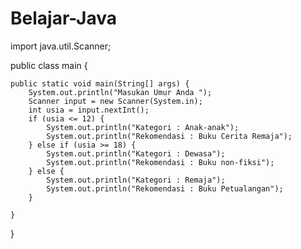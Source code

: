 # Belajar-Java

import java.util.Scanner;

public class main {

    public static void main(String[] args) {
        System.out.println("Masukan Umur Anda ");
        Scanner input = new Scanner(System.in);
        int usia = input.nextInt();
        if (usia <= 12) {
            System.out.println("Kategori : Anak-anak");
            System.out.println("Rekomendasi : Buku Cerita Remaja");
        } else if (usia >= 18) {
            System.out.println("Kategori : Dewasa");
            System.out.println("Rekomendasi : Buku non-fiksi");
        } else {
            System.out.println("Kategori : Remaja");
            System.out.println("Rekomendasi : Buku Petualangan");
        }

    }
}
